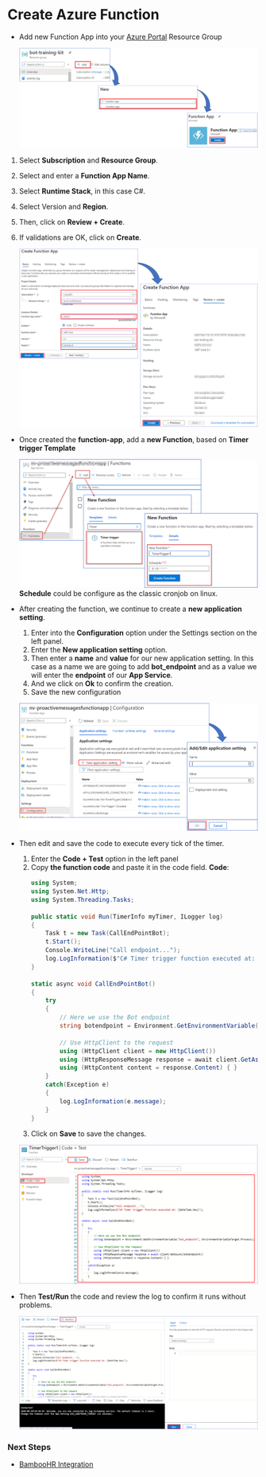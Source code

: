# Create Azure Function  
 - Add new Function App into your [Azure Portal](https://portal.azure.com/) Resource Group

    ![Create Function App](images/create-function-app.png)

1. Select **Subscription** and **Resource Group**.
1. Select and enter a **Function App Name**.
1. Select **Runtime Stack**, in this case C#.
1. Select Version and **Region**.
1. Then, click on **Review + Create**.
1. If validations are OK, click on **Create**.

    
    ![Create Function App Wizard](images/create-function-app-wizard.png)

 - Once created the **function-app**, add a **new Function**, based on **Timer trigger Template**

    ![Add Function to Function App](images/add-function-to-function-app.png)
    **Schedule** could be configure as the classic cronjob on linux.
- After creating the function, we continue to create a **new application setting**.
    1. Enter into the **Configuration** option under the Settings section on the left panel.
    1. Enter the **New application setting** option.
    1. Then enter a **name** and **value** for our new application setting. In this case as a name we are going to add **bot_endpoint** and as a value we will enter the **endpoint** of our **App Service**.
    1. And we click on **Ok** to confirm the creation.
    1. Save the new configuration

    ![Create Function App Wizard](images/applicaction-setting.png)

- Then edit and save the code to execute every tick of the timer.   

    1. Enter the **Code + Test** option in the left panel
    1. Copy **the function code** and paste it in the code field.
    **Code**:
        ```C#
        using System;
        using System.Net.Http;
        using System.Threading.Tasks;

        public static void Run(TimerInfo myTimer, ILogger log)
        {
            Task t = new Task(CallEndPointBot);
            t.Start();
            Console.WriteLine("Call endpoint...");
            log.LogInformation($"C# Timer trigger function executed at: {DateTime.Now}"); 
        }

        static async void CallEndPointBot()
        {
            try
            {
                // Here we use the Bot endpoint
                string botendpoint = Environment.GetEnvironmentVariable("bot_endpoint", EnvironmentVariableTarget.Process);

                // Use HttpClient to the request
                using (HttpClient client = new HttpClient())
                using (HttpResponseMessage response = await client.GetAsync(botendpoint))
                using (HttpContent content = response.Content) { }
            }
            catch(Exception e)
            {
                log.LogInformation(e.message);
            }
        }
        ```
    1. Click on **Save** to save the changes.


    ![Function Code](images/function-code.png)

- Then **Test/Run** the code and review the log to confirm it runs without problems.

    ![Test Run Log](images/test-run-log.png)

### Next Steps

* [BambooHR Integration](BambooHR.md#bambooHR-integration)
